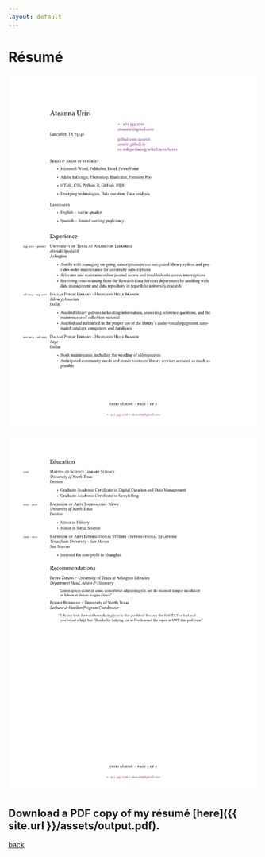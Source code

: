 ```yaml
---
layout: default
---
```


# Résumé

![resumepg1](https://github.com/aouriri/aouriri.github.io/raw/master/assets/0001.jpg)

![resumepg2](https://github.com/aouriri/aouriri.github.io/raw/master/assets/0002.jpg)

## Download a PDF copy of my résumé [here]({{ site.url }}/assets/output.pdf).

[back](./)
